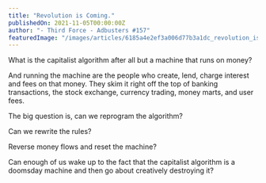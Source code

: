 ```yaml
---
title: "Revolution is Coming."
publishedOn: 2021-11-05T00:00:00Z
author: "- Third Force - Adbusters #157"
featuredImage: "/images/articles/6185a4e2ef3a006d77b3a1dc_revolution_is_coming_Martha_Burzynski_600x412_1.jpg"
---
```


What is the capitalist algorithm after all but a machine that runs on money?

And running the machine are the people who create, lend, charge interest and fees on that money. They skim it right off the top of banking transactions, the stock exchange, currency trading, money marts, and user fees.

The big question is, can we reprogram the algorithm?

Can we rewrite the rules?

Reverse money flows and reset the machine?

Can enough of us wake up to the fact that the capitalist algorithm is a doomsday machine and then go about creatively destroying it?